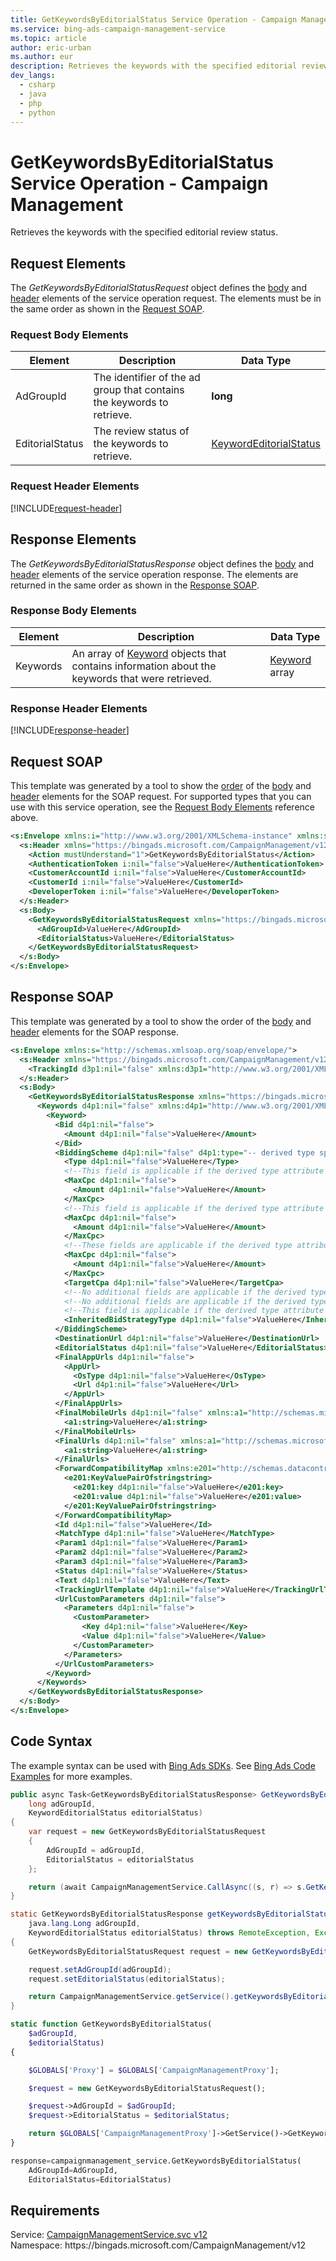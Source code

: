 ```yaml
---
title: GetKeywordsByEditorialStatus Service Operation - Campaign Management
ms.service: bing-ads-campaign-management-service
ms.topic: article
author: eric-urban
ms.author: eur
description: Retrieves the keywords with the specified editorial review status.
dev_langs: 
  - csharp
  - java
  - php
  - python
---
```

# GetKeywordsByEditorialStatus Service Operation - Campaign Management
Retrieves the keywords with the specified editorial review status.

## <a name="request"></a>Request Elements
The *GetKeywordsByEditorialStatusRequest* object defines the [body](#request-body) and [header](#request-header) elements of the service operation request. The elements must be in the same order as shown in the [Request SOAP](#request-soap). 

### <a name="request-body"></a>Request Body Elements

|Element|Description|Data Type|
|-----------|---------------|-------------|
|<a name="adgroupid"></a>AdGroupId|The identifier of the ad group that contains the keywords to retrieve.|**long**|
|<a name="editorialstatus"></a>EditorialStatus|The review status of the keywords to retrieve.|[KeywordEditorialStatus](keywordeditorialstatus.md)|

### <a name="request-header"></a>Request Header Elements
[!INCLUDE[request-header](./includes/request-header.md)]

## <a name="response"></a>Response Elements
The *GetKeywordsByEditorialStatusResponse* object defines the [body](#response-body) and [header](#response-header) elements of the service operation response. The elements are returned in the same order as shown in the [Response SOAP](#response-soap).

### <a name="response-body"></a>Response Body Elements

|Element|Description|Data Type|
|-----------|---------------|-------------|
|<a name="keywords"></a>Keywords|An array of [Keyword](keyword.md) objects that contains information about the keywords that were retrieved.|[Keyword](keyword.md) array|

### <a name="response-header"></a>Response Header Elements
[!INCLUDE[response-header](./includes/response-header.md)]

## <a name="request-soap"></a>Request SOAP
This template was generated by a tool to show the [order](../guides/services-protocol.md#element-order) of the [body](#request-body) and [header](#request-header) elements for the SOAP request. For supported types that you can use with this service operation, see the [Request Body Elements](#request-header) reference above.

```xml
<s:Envelope xmlns:i="http://www.w3.org/2001/XMLSchema-instance" xmlns:s="http://schemas.xmlsoap.org/soap/envelope/">
  <s:Header xmlns="https://bingads.microsoft.com/CampaignManagement/v12">
    <Action mustUnderstand="1">GetKeywordsByEditorialStatus</Action>
    <AuthenticationToken i:nil="false">ValueHere</AuthenticationToken>
    <CustomerAccountId i:nil="false">ValueHere</CustomerAccountId>
    <CustomerId i:nil="false">ValueHere</CustomerId>
    <DeveloperToken i:nil="false">ValueHere</DeveloperToken>
  </s:Header>
  <s:Body>
    <GetKeywordsByEditorialStatusRequest xmlns="https://bingads.microsoft.com/CampaignManagement/v12">
      <AdGroupId>ValueHere</AdGroupId>
      <EditorialStatus>ValueHere</EditorialStatus>
    </GetKeywordsByEditorialStatusRequest>
  </s:Body>
</s:Envelope>
```

## <a name="response-soap"></a>Response SOAP
This template was generated by a tool to show the order of the [body](#response-body) and [header](#response-header) elements for the SOAP response.

```xml
<s:Envelope xmlns:s="http://schemas.xmlsoap.org/soap/envelope/">
  <s:Header xmlns="https://bingads.microsoft.com/CampaignManagement/v12">
    <TrackingId d3p1:nil="false" xmlns:d3p1="http://www.w3.org/2001/XMLSchema-instance">ValueHere</TrackingId>
  </s:Header>
  <s:Body>
    <GetKeywordsByEditorialStatusResponse xmlns="https://bingads.microsoft.com/CampaignManagement/v12">
      <Keywords d4p1:nil="false" xmlns:d4p1="http://www.w3.org/2001/XMLSchema-instance">
        <Keyword>
          <Bid d4p1:nil="false">
            <Amount d4p1:nil="false">ValueHere</Amount>
          </Bid>
          <BiddingScheme d4p1:nil="false" d4p1:type="-- derived type specified here with the appropriate prefix --">
            <Type d4p1:nil="false">ValueHere</Type>
            <!--This field is applicable if the derived type attribute is set to MaxClicksBiddingScheme-->
            <MaxCpc d4p1:nil="false">
              <Amount d4p1:nil="false">ValueHere</Amount>
            </MaxCpc>
            <!--This field is applicable if the derived type attribute is set to MaxConversionsBiddingScheme-->
            <MaxCpc d4p1:nil="false">
              <Amount d4p1:nil="false">ValueHere</Amount>
            </MaxCpc>
            <!--These fields are applicable if the derived type attribute is set to TargetCpaBiddingScheme-->
            <MaxCpc d4p1:nil="false">
              <Amount d4p1:nil="false">ValueHere</Amount>
            </MaxCpc>
            <TargetCpa d4p1:nil="false">ValueHere</TargetCpa>
            <!--No additional fields are applicable if the derived type attribute is set to ManualCpcBiddingScheme-->
            <!--No additional fields are applicable if the derived type attribute is set to EnhancedCpcBiddingScheme-->
            <!--This field is applicable if the derived type attribute is set to InheritFromParentBiddingScheme-->
            <InheritedBidStrategyType d4p1:nil="false">ValueHere</InheritedBidStrategyType>
          </BiddingScheme>
          <DestinationUrl d4p1:nil="false">ValueHere</DestinationUrl>
          <EditorialStatus d4p1:nil="false">ValueHere</EditorialStatus>
          <FinalAppUrls d4p1:nil="false">
            <AppUrl>
              <OsType d4p1:nil="false">ValueHere</OsType>
              <Url d4p1:nil="false">ValueHere</Url>
            </AppUrl>
          </FinalAppUrls>
          <FinalMobileUrls d4p1:nil="false" xmlns:a1="http://schemas.microsoft.com/2003/10/Serialization/Arrays">
            <a1:string>ValueHere</a1:string>
          </FinalMobileUrls>
          <FinalUrls d4p1:nil="false" xmlns:a1="http://schemas.microsoft.com/2003/10/Serialization/Arrays">
            <a1:string>ValueHere</a1:string>
          </FinalUrls>
          <ForwardCompatibilityMap xmlns:e201="http://schemas.datacontract.org/2004/07/System.Collections.Generic" d4p1:nil="false">
            <e201:KeyValuePairOfstringstring>
              <e201:key d4p1:nil="false">ValueHere</e201:key>
              <e201:value d4p1:nil="false">ValueHere</e201:value>
            </e201:KeyValuePairOfstringstring>
          </ForwardCompatibilityMap>
          <Id d4p1:nil="false">ValueHere</Id>
          <MatchType d4p1:nil="false">ValueHere</MatchType>
          <Param1 d4p1:nil="false">ValueHere</Param1>
          <Param2 d4p1:nil="false">ValueHere</Param2>
          <Param3 d4p1:nil="false">ValueHere</Param3>
          <Status d4p1:nil="false">ValueHere</Status>
          <Text d4p1:nil="false">ValueHere</Text>
          <TrackingUrlTemplate d4p1:nil="false">ValueHere</TrackingUrlTemplate>
          <UrlCustomParameters d4p1:nil="false">
            <Parameters d4p1:nil="false">
              <CustomParameter>
                <Key d4p1:nil="false">ValueHere</Key>
                <Value d4p1:nil="false">ValueHere</Value>
              </CustomParameter>
            </Parameters>
          </UrlCustomParameters>
        </Keyword>
      </Keywords>
    </GetKeywordsByEditorialStatusResponse>
  </s:Body>
</s:Envelope>
```

## <a name="example"></a>Code Syntax
The example syntax can be used with [Bing Ads SDKs](../guides/client-libraries.md). See [Bing Ads Code Examples](../guides/code-examples.md) for more examples.
```csharp
public async Task<GetKeywordsByEditorialStatusResponse> GetKeywordsByEditorialStatusAsync(
	long adGroupId,
	KeywordEditorialStatus editorialStatus)
{
	var request = new GetKeywordsByEditorialStatusRequest
	{
		AdGroupId = adGroupId,
		EditorialStatus = editorialStatus
	};

	return (await CampaignManagementService.CallAsync((s, r) => s.GetKeywordsByEditorialStatusAsync(r), request));
}
```
```java
static GetKeywordsByEditorialStatusResponse getKeywordsByEditorialStatus(
	java.lang.Long adGroupId,
	KeywordEditorialStatus editorialStatus) throws RemoteException, Exception
{
	GetKeywordsByEditorialStatusRequest request = new GetKeywordsByEditorialStatusRequest();

	request.setAdGroupId(adGroupId);
	request.setEditorialStatus(editorialStatus);

	return CampaignManagementService.getService().getKeywordsByEditorialStatus(request);
}
```
```php
static function GetKeywordsByEditorialStatus(
	$adGroupId,
	$editorialStatus)
{

	$GLOBALS['Proxy'] = $GLOBALS['CampaignManagementProxy'];

	$request = new GetKeywordsByEditorialStatusRequest();

	$request->AdGroupId = $adGroupId;
	$request->EditorialStatus = $editorialStatus;

	return $GLOBALS['CampaignManagementProxy']->GetService()->GetKeywordsByEditorialStatus($request);
}
```
```python
response=campaignmanagement_service.GetKeywordsByEditorialStatus(
	AdGroupId=AdGroupId,
	EditorialStatus=EditorialStatus)
```

## Requirements
Service: [CampaignManagementService.svc v12](https://campaign.api.bingads.microsoft.com/Api/Advertiser/CampaignManagement/v12/CampaignManagementService.svc)  
Namespace: https\://bingads.microsoft.com/CampaignManagement/v12  

